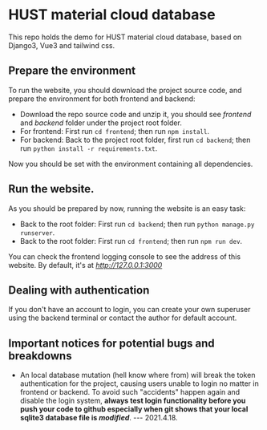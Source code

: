 # HUST material cloud database

This repo holds the demo for HUST material cloud database, based on Django3, Vue3 and tailwind css.

## Prepare the environment

To run the website, you should download the project source code, and prepare the environment for both frontend and backend:

- Download the repo source code and unzip it, you should see *frontend* and *backend* folder under the project root folder.
- For frontend: First run `cd frontend`; then run `npm install`.
- For backend: Back to the project root folder, first run `cd backend`; then run `python install -r requirements.txt`.

Now you should be set with the environment containing all dependencies.

## Run the website.

As you should be prepared by now, running the website is an easy task:

- Back to the root folder: First run `cd backend`; then run `python manage.py runserver`.
- Back to the root folder: First run `cd frontend`; then run `npm run dev`.

You can check the frontend logging console to see the address of this website. By default, it's at *http://127.0.0.1:3000*

## Dealing with authentication

If you don't have an account to login, you can create your own superuser using the backend terminal or contact the author for default account. 

## Important notices for potential bugs and breakdowns

- An local database mutation (hell know where from) will break the token authentication for the project, causing users unable to login no matter in frontend or backend. To avoid such "accidents" happen again and disable the login system, **always test login functionality before you push your code to github especially when git shows that your local sqlite3 database file is *modified***. --- 2021.4.18.



